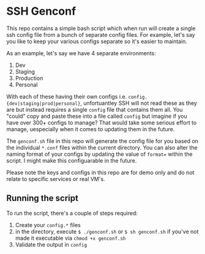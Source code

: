 # SSH Genconf

This repo contains a simple bash script which when run will create a single ssh config file from a bunch of separate config files. For example, let's say you like to keep your various configs separate so it's easier to maintain.

As an example, let's say we have 4 separate environments:

1. Dev
2. Staging
3. Production
4. Personal

With each of these having their own configs i.e. `config.{dev|staging|prod|personal}`, unfortuantley SSH will not read these as they are but instead requires a single `config` file that contains them all. You "could" copy and paste these into a file called `config` but imagine if you have over 300+ configs to manage? That would take some serious effort to manage, uespecially when it comes to updating them in the future.

The `genconf.sh` file in this repo will generate the config file for you based on the individual `*.conf` files within the current directory. You can also alter the naming format of your configs by updating the value of `format=` within the script. I might make this configuarable in the future.

Please note the keys and configs in this repo are for demo only and do not relate to specific services or real VM's.

## Running the script

To run the script, there's a couple of steps required:

1. Create your `config.*` files
2. in the directory, execute `$ ./genconf.sh` or `$ sh genconf.sh` if you've not made it executable via `chmod +x genconf.sh`
3. Validate the output in `config`

